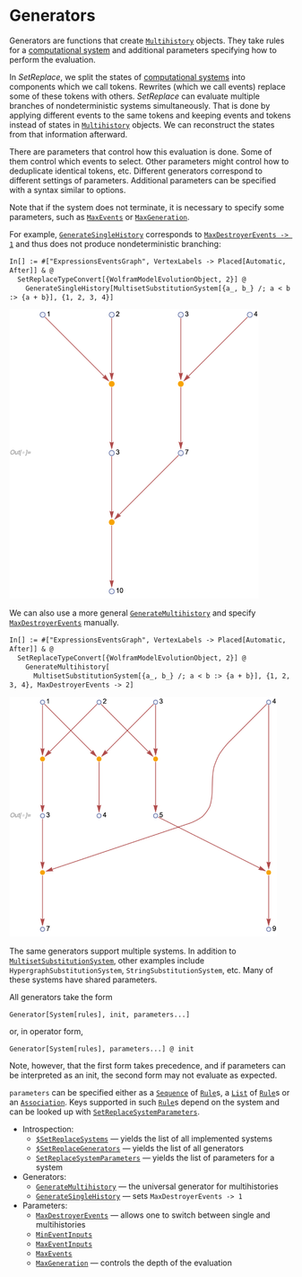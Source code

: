 # Generators

Generators are functions that create [`Multihistory`](/Documentation/Types/Multihistory/README.md) objects. They take
rules for a [computational system](/Documentation/Systems/README.md) and additional parameters specifying how to perform
the evaluation.

In *SetReplace*, we split the states of [computational systems](/Documentation/Systems/README.md) into components which
we call tokens. Rewrites (which we call events) replace some of these tokens with others. *SetReplace* can evaluate
multiple branches of nondeterministic systems simultaneously. That is done by applying different events to the same
tokens and keeping events and tokens instead of states in [`Multihistory`](/Documentation/Types/Multihistory/README.md)
objects. We can reconstruct the states from that information afterward.

There are parameters that control how this evaluation is done. Some of them control which events to select. Other
parameters might control how to deduplicate identical tokens, etc. Different generators correspond to different settings
of parameters. Additional parameters can be specified with a syntax similar to options.

Note that if the system does not terminate, it is necessary to specify some parameters, such as
[`MaxEvents`](MaxEvents.md) or [`MaxGeneration`](MaxGeneration.md).

For example, [`GenerateSingleHistory`](GenerateSingleHistory.md) corresponds to
[`MaxDestroyerEvents -> 1`](MaxDestroyerEvents.md) and thus does not produce nondeterministic branching:

```wl
In[] := #["ExpressionsEventsGraph", VertexLabels -> Placed[Automatic, After]] & @
  SetReplaceTypeConvert[{WolframModelEvolutionObject, 2}] @
    GenerateSingleHistory[MultisetSubstitutionSystem[{a_, b_} /; a < b :> {a + b}], {1, 2, 3, 4}]
```

<img src="/Documentation/Images/MultisetSubstitutionSystemExample.png" width="444.6">

We can also use a more general [`GenerateMultihistory`](GenerateMultihistory.md) and specify
[`MaxDestroyerEvents`](MaxDestroyerEvents.md) manually.

```wl
In[] := #["ExpressionsEventsGraph", VertexLabels -> Placed[Automatic, After]] & @
  SetReplaceTypeConvert[{WolframModelEvolutionObject, 2}] @
    GenerateMultihistory[
      MultisetSubstitutionSystem[{a_, b_} /; a < b :> {a + b}], {1, 2, 3, 4}, MaxDestroyerEvents -> 2]
```

<img src="/Documentation/Images/MultisetSubstitutionSystemPartialMultihistory.png" width="478.2">

The same generators support multiple systems. In addition to
[`MultisetSubstitutionSystem`](/Documentation/Systems/MultisetSubstitutionSystem.md), other examples include
`HypergraphSubstitutionSystem`, `StringSubstitutionSystem`, etc. Many of these systems have shared parameters.

All generators take the form

```wl
Generator[System[rules], init, parameters...]
```

or, in operator form,

```wl
Generator[System[rules], parameters...] @ init
```

Note, however, that the first form takes precedence, and if parameters can be interpreted as an init, the second form
may not evaluate as expected.

`parameters` can be specified either as a [`Sequence`](https://reference.wolfram.com/language/ref/Sequence.html) of
[`Rule`](https://reference.wolfram.com/language/ref/Rule.html)s, a
[`List`](https://reference.wolfram.com/language/ref/List.html) of
[`Rule`](https://reference.wolfram.com/language/ref/Rule.html)s or an
[`Association`](https://reference.wolfram.com/language/ref/Association.html). Keys supported
in such [`Rule`](https://reference.wolfram.com/language/ref/Rule.html)s depend on the system and can be looked up with
[`SetReplaceSystemParameters`](SetReplaceSystemParameters.md).

* Introspection:
  * [`$SetReplaceSystems`]($SetReplaceSystems.md) &mdash; yields the list of all implemented systems
  * [`$SetReplaceGenerators`]($SetReplaceGenerators.md) &mdash; yields the list of all generators
  * [`SetReplaceSystemParameters`](SetReplaceSystemParameters.md) &mdash; yields the list of parameters for a system
* Generators:
  * [`GenerateMultihistory`](GenerateMultihistory.md) &mdash; the universal generator for multihistories
  * [`GenerateSingleHistory`](GenerateSingleHistory.md) &mdash; sets `MaxDestroyerEvents -> 1`
* Parameters:
  * [`MaxDestroyerEvents`](MaxDestroyerEvents.md) &mdash; allows one to switch between single and multihistories
  * [`MinEventInputs`](MinEventInputs.md)
  * [`MaxEventInputs`](MaxEventInputs.md)
  * [`MaxEvents`](MaxEvents.md)
  * [`MaxGeneration`](MaxGeneration.md) &mdash; controls the depth of the evaluation
